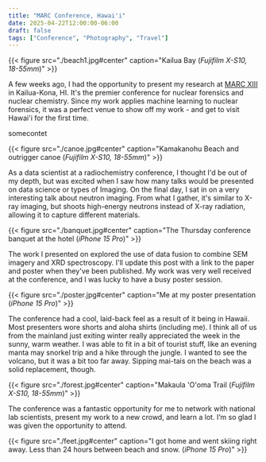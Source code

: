 ```yaml
---
title: "MARC Conference, Hawai'i"
date: 2025-04-22T12:00:00-06:00
draft: false
tags: ["Conference", "Photography", "Travel"]
---
```


{{< figure src="./beach1.jpg#center" caption="Kailua Bay (*Fujifilm X-S10, 18-55mm*)" >}}

A few weeks ago, I had the opportunity to present my research at [MARC XIII](https://www.marcconference.org/) in Kailua-Kona, HI. It's the premier conference for nuclear forensics and nuclear chemistry. Since my work applies machine learning to nuclear forensics, it was a perfect venue to show off my work - and get to visit Hawai'i for the first time. 

somecontet

{{< figure src="./canoe.jpg#center" caption="Kamakanohu Beach and outrigger canoe (*Fujifilm X-S10, 18-55mm*)" >}}

As a data scientist at a radiochemistry conference, I thought I'd be out of my depth, but was excited when I saw how many talks would be presented on data science or types of Imaging. On the final day, I sat in on a very interesting talk about neutron imaging.  From what I gather, it's similar to X-ray imaging, but shoots high-energy neutrons instead of X-ray radiation, allowing it to capture different materials.


{{< figure src="./banquet.jpg#center" caption="The Thursday conference banquet at the hotel (*iPhone 15 Pro*)" >}}

The work I presented on explored the use of data fusion to combine SEM imagery and XRD spectroscopy. I'll update this post with a link to the paper and poster when they've been published. My work was very well received at the conference, and I was lucky to have a busy poster session.

{{< figure src="./poster.jpg#center" caption="Me at my poster presentation (*iPhone 15 Pro*)" >}}

The conference had a cool, laid-back feel as a result of it being in Hawaii. Most presenters wore shorts and aloha shirts (including me). I think all of us from the mainland just exiting winter really appreciated the week in the sunny, warm weather.
I was able to fit in a bit of tourist stuff, like an evening manta may snorkel trip and a hike through the jungle. I wanted to see the volcano, but it was a bit too far away. Sipping mai-tais on the beach was a solid replacement, though.

{{< figure src="./forest.jpg#center" caption="Makaula 'O'oma Trail (*Fujifilm X-S10, 18-55mm*)" >}}

The conference was a fantastic opportunity for me to network with national lab scientists, present my work to a new crowd, and learn a lot. I’m so glad I was given the opportunity to attend.

{{< figure src="./feet.jpg#center" caption="I got home and went skiing right away. Less than 24 hours between beach and snow. (*iPhone 15 Pro*)" >}}
